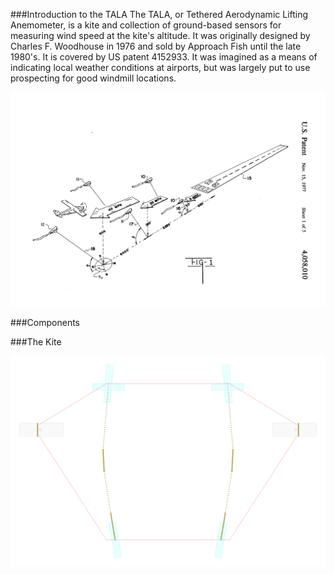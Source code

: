 ###Introduction to the TALA
The TALA, or Tethered Aerodynamic Lifting Anemometer, is a kite and collection of ground-based sensors for measuring wind speed at the kite's altitude.  It was originally designed by Charles F. Woodhouse in 1976 and sold by Approach Fish until the late 1980's. It is covered by US patent 4152933.  It was imagined as a means of indicating local weather conditions at airports, but was largely put to use prospecting for good windmill locations. 

![TALAs at an airport](pics/US4058010-1.png)


###Components

###The Kite

![1:1 SVG file derived from the CAD plans](svg/TALA-flat.svg)